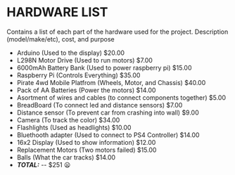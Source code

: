 # HARDWARE LIST

Contains a list of each part of the hardware used for the project. Description (model/make/etc), cost, and purpose

* Arduino (Used to the display) $20.00
* L298N Motor Drive (Used to run motors) $7.00
* 6000mAh Battery Bank (Used to power raspberry pi) $15.00
* Raspberry Pi (Controls Everything) $35.00
* Pirate 4wd Mobile Platfrom (Wheels, Motor, and Chassis) $40.00
* Pack of AA Batteries (Power the motors) $14.00
* Asortment of wires and cables (to connect components together) $5.00
* BreadBoard (To connect led and distance sensors) $7.00
* Distance sensor (To prevent car from crashing into wall) $9.00
* Camera (To track the color) $34.00
* Flashlights (Used as headlights) $10.00
* Bluethooth adapter (Used to connect to PS4 Controller) $14.00
* 16x2 Display (Used to show information) $12.00
* Replacement Motors (Two motors failed) $15.00
* Balls (What the car tracks) $14.00
* ***TOTAL:*** -- $251 :frowning:
